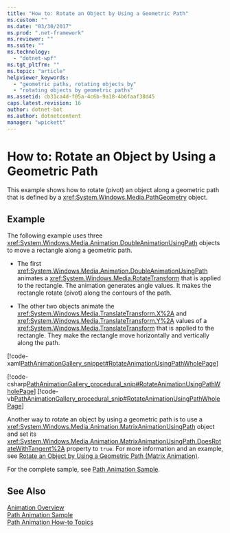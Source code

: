 ```yaml
---
title: "How to: Rotate an Object by Using a Geometric Path"
ms.custom: ""
ms.date: "03/30/2017"
ms.prod: ".net-framework"
ms.reviewer: ""
ms.suite: ""
ms.technology: 
  - "dotnet-wpf"
ms.tgt_pltfrm: ""
ms.topic: "article"
helpviewer_keywords: 
  - "geometric paths, rotating objects by"
  - "rotating objects by geometric paths"
ms.assetid: cb31ca4d-f05a-4c6b-9a18-4b6faaf38d45
caps.latest.revision: 16
author: dotnet-bot
ms.author: dotnetcontent
manager: "wpickett"
---
```

# How to: Rotate an Object by Using a Geometric Path
This example shows how to rotate (pivot) an object along a geometric path that is defined by a              <xref:System.Windows.Media.PathGeometry> object.  
  
## Example  
 The following example uses three                      <xref:System.Windows.Media.Animation.DoubleAnimationUsingPath> objects to move a rectangle along a geometric path.  
  
-   The first                              <xref:System.Windows.Media.Animation.DoubleAnimationUsingPath> animates a                              <xref:System.Windows.Media.RotateTransform> that is applied to the rectangle. The animation generates angle values. It makes the rectangle rotate (pivot) along the contours of the path.  
  
-   The other two objects animate the                              <xref:System.Windows.Media.TranslateTransform.X%2A> and                              <xref:System.Windows.Media.TranslateTransform.Y%2A> values of a                              <xref:System.Windows.Media.TranslateTransform> that is applied to the rectangle. They make the rectangle move horizontally and vertically along the path.  
  
 [!code-xaml[PathAnimationGallery_snippet#RotateAnimationUsingPathWholePage](../../../../samples/snippets/csharp/VS_Snippets_Wpf/PathAnimationGallery_snippet/CS/rotateanimationusingpathexample.xaml#rotateanimationusingpathwholepage)]  
  
 [!code-csharp[PathAnimationGallery_procedural_snip#RotateAnimationUsingPathWholePage](../../../../samples/snippets/csharp/VS_Snippets_Wpf/PathAnimationGallery_procedural_snip/CSharp/RotateAnimationUsingPathExample.cs#rotateanimationusingpathwholepage)]
 [!code-vb[PathAnimationGallery_procedural_snip#RotateAnimationUsingPathWholePage](../../../../samples/snippets/visualbasic/VS_Snippets_Wpf/PathAnimationGallery_procedural_snip/VisualBasic/RotateAnimationUsingPathExample.vb#rotateanimationusingpathwholepage)]  
  
 Another way to rotate an object by using a geometric path is to use a                      <xref:System.Windows.Media.Animation.MatrixAnimationUsingPath> object and set its                      <xref:System.Windows.Media.Animation.MatrixAnimationUsingPath.DoesRotateWithTangent%2A> property to                      `true`. For more information and an example, see                      [Rotate an Object by Using a Geometric Path (Matrix Animation)](../../../../docs/framework/wpf/graphics-multimedia/how-to-rotate-an-object-by-using-a-geometric-path-matrix-animation.md).  
  
 For the complete sample, see                      [Path Animation Sample](http://go.microsoft.com/fwlink/?LinkID=160028).  
  
## See Also  
 [Animation Overview](../../../../docs/framework/wpf/graphics-multimedia/animation-overview.md)   
 [Path Animation Sample](http://go.microsoft.com/fwlink/?LinkID=160028)   
 [Path Animation How-to Topics](../../../../docs/framework/wpf/graphics-multimedia/path-animation-how-to-topics.md)
